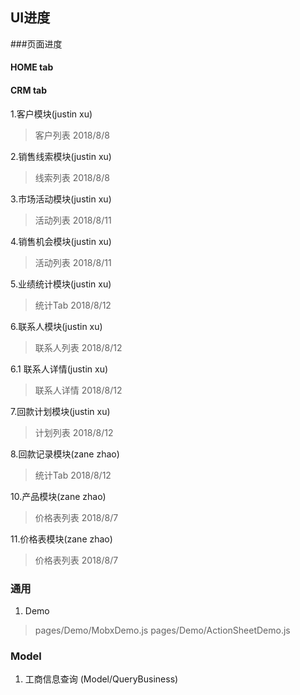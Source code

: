 
## UI进度

###页面进度

#### HOME tab

#### CRM tab

1.客户模块(justin xu)
> 客户列表 2018/8/8

2.销售线索模块(justin xu)
> 线索列表 2018/8/8

3.市场活动模块(justin xu)
> 活动列表 2018/8/11

4.销售机会模块(justin xu)
> 活动列表 2018/8/11

5.业绩统计模块(justin xu)
> 统计Tab 2018/8/12

6.联系人模块(justin xu)
> 联系人列表 2018/8/12

6.1 联系人详情(justin xu)
> 联系人详情 2018/8/12

7.回款计划模块(justin xu)
> 计划列表 2018/8/12

8.回款记录模块(zane zhao)
> 统计Tab 2018/8/12

10.产品模块(zane zhao)
> 价格表列表 2018/8/7

11.价格表模块(zane zhao)
> 价格表列表 2018/8/7

### 通用
1. Demo
> pages/Demo/MobxDemo.js
> pages/Demo/ActionSheetDemo.js

### Model
1. 工商信息查询 (Model/QueryBusiness)
